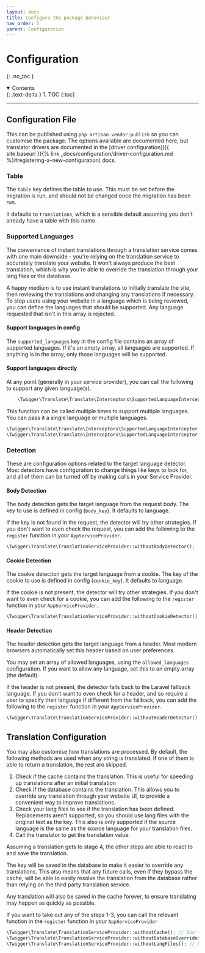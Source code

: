 ```yaml
---
layout: docs
title: Configure the package behaviour
nav_order: 5
parent: Configuration
---
```



# Configuration
{: .no_toc }

<details open markdown="block">
  <summary>
    Contents
  </summary>
  {: .text-delta }
1. TOC
{:toc}
</details>

---


## Configuration File

This can be published using ```php artisan vendor:publish``` so you can customise the package. The options available are documented here, but translator drivers are documented in the [driver configuration]({{ site.baseurl }}{% link _docs/configuration/driver-configuration.md %}#registering-a-new-configuration) docs.

### Table

The ```table``` key defines the table to use. This must be set before the migration is run, and should not be changed once the migration has been run.

It defaults to ```translations```, which is a sensible default assuming you don't already have a table with this name.

### Supported Languages

The convenience of instant translations through a translation service comes with one main downside - you're relying on the translation service to accurately translate your website. It won't always produce the best translation, which is why you're able to override the translation through your lang files or the database.

A happy medium is to use instant translations to initially translate the site, then reviewing the translations and changing any translations if necessary. To stop users using your website in a language which is being reviewed, you can define the languages that should be supported. Any language requested that isn't in this array is rejected.

#### Support languages in config

The ```supported_languages``` key in the config file contains an array of supported languages. If it's an empty array, all languages are supported. If anything is in the array, only those languages will be supported.

#### Support languages directly

At any point (generally in your service provider), you can call the following to support any given language(s).

```php
    \Twigger\Translate\Translate\Interceptors\SupportedLanguageInterceptor::support(['en', 'fr']);
```

This function can be called multiple times to support multiple languages. You can pass it a single language or multiple languages.

```php
\Twigger\Translate\Translate\Interceptors\SupportedLanguageInterceptor::support('en');
\Twigger\Translate\Translate\Interceptors\SupportedLanguageInterceptor::support(['en', 'fr']);
```

### Detection

These are configuration options related to the target language detector. Most detectors have configuration to change things like keys to look for, and all of them can be turned off by making calls in your Service Provider.

#### Body Detection

The body detection gets the target language from the request body. The key to use is defined in config (```body_key```). It defaults to language.

If the key is not found in the request, the detector will try other strategies. If you don't want to even check the request, you can add the following to the ```register``` function in your ```AppServiceProvider```.

```php
\Twigger\Translate\TranslationServiceProvider::withoutBodyDetector();
```

#### Cookie Detection

The cookie detection gets the target language from a cookie. The key of the cookie to use is defined in config (```cookie_key```). It defaults to language.

If the cookie is not present, the detector will try other strategies. If you don't want to even check for a cookie, you can add the following to the ```register``` function in your ```AppServiceProvider```.

```php
\Twigger\Translate\TranslationServiceProvider::withoutCookieDetector();
```

#### Header Detection

The header detection gets the target language from a header. Most modern browsers automatically set this header based on user preferences.

You may set an array of allowed languages, using the ```allowed_languages``` configuration. If you want to allow any language, set this to an empty array (the default).

If the header is not present, the detector falls back to the Laravel fallback language. If you don't want to even check for a header, and so require a user to specify their language if different from the fallback, you can add the following to the ```register``` function in your ```AppServiceProvider```.

```php
\Twigger\Translate\TranslationServiceProvider::withoutHeaderDetector();
```

## Translation Configuration

You may also customise how translations are processed. By default, the following methods are used when any string is translated. If one of them is able to return a translation, the rest are skipped.

1. Check if the cache contains the translation. This is useful for speeding up translations after an initial translation
2. Check if the database contains the translation. This allows you to override any translation through your website UI, to provide a convenient way to improve translations.
3. Check your lang files to see if the translation has been defined. Replacements aren't supported, so you should use lang files with the original text as the key. This also is only supported if the source language is the same as the source language for your translation files.
4. Call the translator to get the translation value.

Assuming a translation gets to stage 4, the other steps are able to react to and save the translation.

The key will be saved in the database to make it easier to override any translations. This also means that any future calls, even if they bypass the cache, will be able to easily resolve the translation from the database rather than relying on the third party translation service.

Any translation will also be saved in the cache forever, to ensure translating may happen as quickly as possible.

If you want to take out any of the steps 1-3, you can call the relevant function in the ```register``` function in your ```AppServiceProvider```

```php
\Twigger\Translate\TranslationServiceProvider::withoutCache(); // Don't use the cache
\Twigger\Translate\TranslationServiceProvider::withoutDatabaseOverrides(); // Don't look for translations in the database
\Twigger\Translate\TranslationServiceProvider::withoutLangFiles(); // Don't load any language files
```
